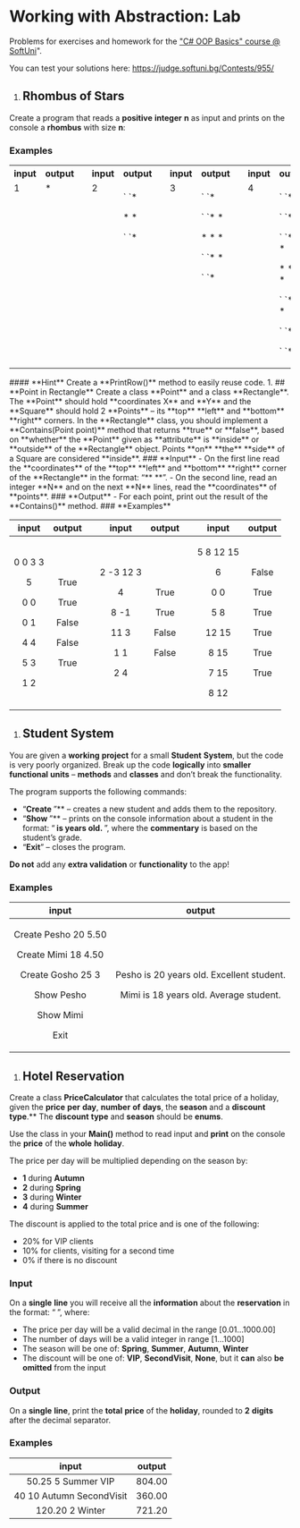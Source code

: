 ﻿
# **Working with Abstraction: Lab**
Problems for exercises and homework for the ["C# OOP Basics" course @ SoftUni](https://softuni.bg/courses/csharp-oop-basics)".

You can test your solutions here: <https://judge.softuni.bg/Contests/955/>
1. ## **Rhombus of Stars**
Create a program that reads a **positive** **integer** **n** as input and prints on the console a **rhombus** with size **n**:
### **Examples**

<table><tr><th colspan="1"><b>input</b></th><th colspan="1"><b>output</b></th><th colspan="1" rowspan="2" valign="top"></th><th colspan="1"><b>input</b></th><th colspan="1"><b>output</b></th><th colspan="1" rowspan="2" valign="top"></th><th colspan="1"><b>input</b></th><th colspan="1"><b>output</b></th><th colspan="1" rowspan="2" valign="top"></th><th colspan="1"><b>input</b></th><th colspan="1"><b>output</b></th></tr>
<tr><td colspan="1" valign="top">1</td><td colspan="1" valign="top">*</td><td colspan="1" valign="top">2</td><td colspan="1" valign="top"><p>` `*</p><p>* *</p><p>` `*</p></td><td colspan="1" valign="top">3</td><td colspan="1" valign="top"><p>`  `*</p><p>` `* *</p><p>* * *</p><p>` `* *</p><p>`  `*</p></td><td colspan="1" valign="top">4</td><td colspan="1" valign="top"><p>`   `*</p><p>`  `* *</p><p>` `* * *</p><p>* * * *</p><p>` `* * *</p><p>`  `* *</p><p>`   `*</p></td></tr>
</table>
#### **Hint**
Create a **PrintRow()** method to easily reuse code.
1. ## **Point in Rectangle**
Create a class **Point** and a class **Rectangle**. The **Point** should hold **coordinates X** and **Y** and the **Square** should hold 2 **Points** – its **top** **left** and **bottom** **right** corners. In the **Rectangle** class, you should implement a **Contains(Point point)** method that returns **true** or **false**, based on **whether** the **Point** given as **attribute** is **inside** or **outside** of the **Rectangle** object. Points **on** **the** **side** of a Square are considered **inside**.
### **Input**
- On the first line read the **coordinates** of the **top** **left** and **bottom** **right** corner of the **Rectangle** in the format: “**<topLeftX> <topLeftY> <bottomRightX> <bottomRightY>**”.
- On the second line, read an integer **N** and on the next **N** lines, read the **coordinates** of **points**.
### **Output**
- For each point, print out the result of the **Contains()** method.
### **Examples**

|**input**|**output**||**input**|**output**||**input**|**output**|
| :-: | :-: | :-: | :-: | :-: | :-: | :-: | :-: |
|<p>0 0 3 3</p><p>5</p><p>0 0</p><p>0 1</p><p>4 4</p><p>5 3</p><p>1 2</p>|<p>True</p><p>True</p><p>False</p><p>False</p><p>True</p>||<p>2 -3 12 3</p><p>4</p><p>8 -1</p><p>11 3</p><p>1 1</p><p>2 4</p>|<p>True</p><p>True</p><p>False</p><p>False</p>||<p>5 8 12 15</p><p>6</p><p>0 0</p><p>5 8</p><p>12 15</p><p>8 15</p><p>7 15</p><p>8 12</p>|<p>False</p><p>True</p><p>True</p><p>True</p><p>True</p><p>True</p>|
1. ## **Student System**
You are given a **working** **project** for a small **Student** **System**, but the code is very poorly organized. Break up the code **logically** into **smaller** **functional** **units** – **methods** and **classes** and don’t break the functionality.

The program supports the following commands:

- “**Create <studentName> <studentAge> <studentGrade>**”** – creates a new student and adds them to the repository.
- “**Show <studentName>**”** – prints on the console information about a student in the format:
  “**<studentName> is <studentAge> years old. <commentary>**”, where the **commentary** is based on the student’s grade.
- “**Exit**” – closes the program.

**Do not** add any **extra validation** or **functionality** to the app!
### **Examples**

|**input**|**output**|
| :-: | :-: |
|<p>Create Pesho 20 5.50</p><p>Create Mimi 18 4.50</p><p>Create Gosho 25 3</p><p>Show Pesho</p><p>Show Mimi</p><p>Exit</p>|<p>Pesho is 20 years old. Excellent student.</p><p>Mimi is 18 years old. Average student.</p>|
1. ## **Hotel Reservation**
Create a class **PriceCalculator** that calculates the total price of a holiday, given the **price** **per** **day**, **number** **of** **days**, the **season** and a **discount** **type**.** The **discount** **type** and **season** should be **enums**.

Use the class in your **Main()** method to read input and **print** on the console the **price** of the **whole** **holiday**.

The price per day will be multiplied depending on the season by:

- **1** during **Autumn**
- **2** during **Spring**
- **3** during **Winter**
- **4** during **Summer**

The discount is applied to the total price and is one of the following:

- 20% for VIP clients
- 10% for clients, visiting for a second time
- 0% if there is no discount
### **Input**
On a **single** **line** you will receive all the **information** about the **reservation** in the format:
“**<pricePerDay> <numberOfDays> <season> <discountType>**”, where:

- The price per day will be a valid decimal in the range [0.01…1000.00]
- The number of days will be a valid integer in range [1…1000]
- The season will be one of: **Spring**, **Summer**, **Autumn**, **Winter**
- The discount will be one of: **VIP**, **SecondVisit**, **None**, but it **can** also **be** **omitted** from the input
### **Output**
On a **single** **line**, print the **total** **price** of the **holiday**, rounded to **2** **digits** after the decimal separator.
### **Examples**

|**input**|**output**|
| :-: | :-: |
|50\.25 5 Summer VIP|804\.00|
|40 10 Autumn SecondVisit|360\.00|
|120\.20 2 Winter|721\.20|


